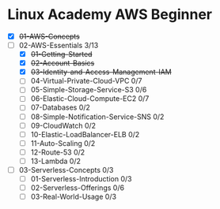 # Linux Academy AWS Beginner

- [x] ~~01-AWS-Concepts~~
- [ ] 02-AWS-Essentials		3/13
	- [x] ~~01-Getting-Started~~
	- [x] ~~02-Account-Basics~~
	- [x] ~~03-Identity-and-Access-Management-IAM~~
	- [ ] 04-Virtual-Private-Cloud-VPC 0/7
	- [ ] 05-Simple-Storage-Service-S3 0/6
	- [ ] 06-Elastic-Cloud-Compute-EC2 0/7
	- [ ] 07-Databases 0/2
	- [ ] 08-Simple-Notification-Service-SNS 0/2
	- [ ] 09-CloudWatch 0/2
	- [ ] 10-Elastic-LoadBalancer-ELB 0/2
	- [ ] 11-Auto-Scaling 0/2
	- [ ] 12-Route-53 0/2
	- [ ] 13-Lambda 0/2
- [ ] 03-Serverless-Concepts	0/3
	- [ ] 01-Serverless-Introduction 0/3
	- [ ] 02-Serverless-Offerings 0/6
	- [ ] 03-Real-World-Usage 0/3
